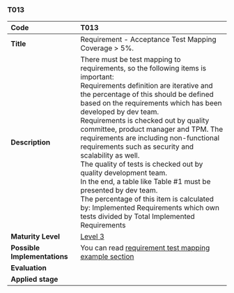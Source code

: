 ### T013

|**Code**           | **T013** |
| :--               | :--      |
|**Title**          | Requirement - Acceptance Test Mapping Coverage > 5%. |
|**Description**    | There must be test mapping to requirements, so the following items is important:<br>Requirements definition are iterative and the percentage of this should be defined based on the requirements which has been developed by dev team.<br>Requirements is checked out by quality committee, product manager and TPM. The requirements are including non-functional requirements such as security and scalability as well.<br>The quality of tests is checked out by quality development team.<br>In the end, a table like Table #1 must be presented by dev team.<br>The percentage of this item is calculated by: Implemented Requirements which own tests divided by Total Implemented Requirements  |
|**Maturity Level** | [Level 3](/LEVELS.html#level-3) |
|**Possible Implementations** | You can read [requirement test mapping example section](../../docs/requirement-test-mapping) |
|**Evaluation**     | |
|**Applied stage**  | |
